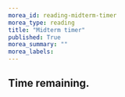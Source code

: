 ```yaml
---
morea_id: reading-midterm-timer
morea_type: reading
title: "Midterm timer"
published: True
morea_summary: ""
morea_labels: 
---
```

<script src="{{ site.baseurl }}/js/countdown.js" type="text/javascript"></script>

## Time remaining.
<!-- =========================================================== -->
<script type="application/javascript">
var myCountdown2 = new Countdown({
									time: 70 * 60,
									width:150, 
									height:80, 
									rangeHi:"minute"	// <- no comma on last item!
									});

</script>

